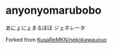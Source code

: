 # anyonyomarubobo

あにょにょまるぼぼ ジェネレータ

Forked from [KusaReMKN/nekokawauouo](https://github.com/KusaReMKN/nekokawauouo)

